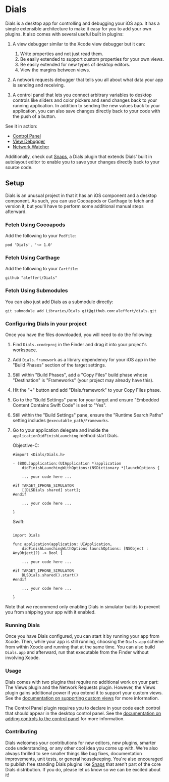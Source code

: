 # Dials
Dials is a desktop app for controlling and debugging your iOS app. It has a simple extensible architecture to make it easy for you to add your own plugins. It also comes with several useful built in plugins:

1. A view debugger similar to the Xcode view debugger but it can:
    1. Write properties and not just read them.
    2. Be easily extended to support custom properties for your own views.
    3. Be easily extended for new types of desktop editors.
    4. View the margins between views.

2. A network requests debugger that tells you all about what data your app is sending and receiving.

3. A control panel that lets you connect arbitrary variables to desktop controls like sliders and color pickers and send changes back to your running application. In addition to sending the new values back to your application, you can also save changes directly back to your code with the push of a button.

See it in action:

- [Control Panel](https://aleffert.github.io/dials/Documentation/control-panel.html)
- [View Debugger](https://aleffert.github.io/dials/Documentation/views-plugin.html)
- [Network Watcher](https://aleffert.github.io/dials/Documentation/network-requests.html)

Additionally, check out [Snaps](http://github.com/aleffert/snaps/), a Dials plugin that extends Dials' built in autolayout editor to enable you to save your changes directly back to your source code.

## Setup

Dials is an unusual project in that it has an iOS component and a desktop component. As such, you can use Cocoapods or Carthage to fetch and version it, but you'll have to perform some additional manual steps afterward.

### Fetch Using Cocoapods

Add the following to your ``Podfile``:
```
pod 'Dials', '~> 1.0'
```

### Fetch Using Carthage

Add the following to your ``Cartfile``:
```
github "aleffert/Dials"
```

### Fetch Using Submodules

You can also just add Dials as a submodule directly:
```
git submodule add Libraries/Dials git@github.com:aleffert/dials.git
```

### Configuring Dials in your project

Once you have the files downloaded, you will need to do the following:

1. Find ``Dials.xcodeproj`` in the Finder and drag it into your project's workspace.
2. Add ``Dials.framework`` as a library dependency for your iOS app in the "Build Phases" section of the target settings.
3. Still within "Build Phases", add a "Copy Files" build phase whose "Destination" is "Frameworks" (your project may already have this).
4. Hit the "+" button and add "Dials.framework" to your Copy Files phase.
5. Go to the "Build Settings" pane for your target and ensure "Embedded Content Contains Swift Code" is set to "Yes".
6. Still within the "Build Settings" pane, ensure the "Runtime Search Paths" setting includes ``@executable_path/Frameworks``.
7. Go to your application delegate and inside the ``applicationDidFinishLaunching`` method start Dials.

    Objective-C:

    ```
    #import <Dials/Dials.h>

    - (BOOL)application:(UIApplication *)application 
        didFinishLaunchingWithOptions:(NSDictionary *)launchOptions {

        ... your code here ...

    #if TARGET_IPHONE_SIMULATOR 
        [[DLSDials shared] start];
    #endif

        ... your code here ...

    }
    ```

    Swift:
    ```

    import Dials

    func application(application: UIApplication, 
        didFinishLaunchingWithOptions launchOptions: [NSObject : AnyObject]?) -> Bool {

        ... your code here ...

    #if TARGET_IPHONE_SIMULATOR
        DLSDials.shared().start()
    #endif

        ... your code here ...

    }
    ```
    
Note that we recommend only enabling Dials in simulator builds to prevent you from shipping your app with it enabled.

### Running Dials

Once you have Dials configured, you can start it by running your app from Xcode. Then, while your app is still running, choosing the ``Dials.app`` scheme from within Xcode and running that at the same time. You can also build ``Dials.app`` and afterward, run that executable from the Finder without involving Xcode.


### Usage

Dials comes with two plugins that require no additional work on your part: The Views plugin and the Network Requests plugin. However, the Views plugin gains additional power if you extend it to support your custom views. See the [documentation on supporting custom views](Documentation/custom-views.md) for more information.

The Control Panel plugin requires you to declare in your code each control that should appear in the desktop control panel. See the [documentation on adding controls to the control panel](Documentation/control-panel.md) for more information.


### Contributing

Dials welcomes your contributions for new editors, new plugins, smarter code understanding, or any other cool idea you come up with. We're also always thrilled to see smaller things like bug fixes, documentation improvements, unit tests, or general housekeeping. You're also encouraged to publish free standing Dials plugins like [Snaps](http://github.com/aleffert/snaps/) that aren't part of the core Dials distribution. If you do, please let us know so we can be excited about it!



